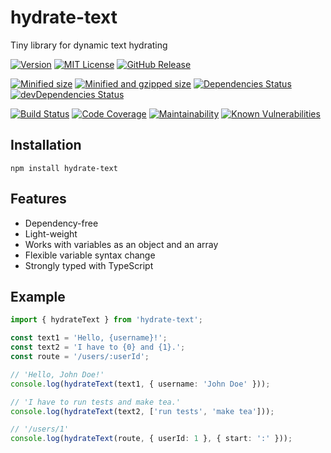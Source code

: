 # hydrate-text
Tiny library for dynamic text hydrating

[![Version][version-badge]][package]
[![MIT License][license-badge]][license]
[![GitHub Release][release-badge]][release]

[![Minified size][min-size-badge]][size]
[![Minified and gzipped size][minzip-size-badge]][size]
[![Dependencies Status][dependencies-badge]][dependencies]
[![devDependencies Status][dev-dependencies-badge]][dev-dependencies]

[![Build Status][build-badge]][build]
[![Code Coverage][coverage-badge]][coverage]
[![Maintainability][maintainability-badge]][maintainability]
[![Known Vulnerabilities][vulnerabilities-badge]][vulnerabilities]


[version-badge]: https://img.shields.io/npm/v/hydrate-text.svg
[package]: https://www.npmjs.com/package/hydrate-text

[release-badge]: https://img.shields.io/github/v/release/vasilii-kovalev/hydrate-text.svg
[release]: https://github.com/vasilii-kovalev/hydrate-text/releases

[license-badge]: https://img.shields.io/npm/l/hydrate-text.svg
[license]: https://github.com/vasilii-kovalev/hydrate-text/blob/master/LICENSE

[min-size-badge]: https://badgen.net/bundlephobia/min/hydrate-text
[minzip-size-badge]: https://badgen.net/bundlephobia/minzip/hydrate-text
[size]: https://bundlephobia.com/result?p=hydrate-text@latest

[dependencies-badge]: https://david-dm.org/vasilii-kovalev/hydrate-text.svg
[dependencies]: https://david-dm.org/vasilii-kovalev/hydrate-text
[dev-dependencies-badge]: https://david-dm.org/vasilii-kovalev/hydrate-text/dev-status.svg
[dev-dependencies]: https://david-dm.org/vasilii-kovalev/hydrate-text?type=dev

[build-badge]: https://github.com/vasilii-kovalev/hydrate-text/workflows/build-test/badge.svg?branch=master
[build]: https://github.com/vasilii-kovalev/hydrate-text/actions?query=workflow%3Abuild-test+branch%3Amaster

[maintainability-badge]: https://api.codeclimate.com/v1/badges/26bb75b93d63c800e6ae/maintainability
[maintainability]: https://codeclimate.com/github/vasilii-kovalev/hydrate-text/maintainability

[coverage-badge]: https://coveralls.io/repos/github/vasilii-kovalev/hydrate-text/badge.svg?branch=master
[coverage]: https://coveralls.io/github/vasilii-kovalev/hydrate-text?branch=master

[vulnerabilities-badge]: https://snyk.io/test/github/vasilii-kovalev/hydrate-text/badge.svg?targetFile=package.json
[vulnerabilities]: https://snyk.io/test/github/vasilii-kovalev/hydrate-text?targetFile=package.json

## Installation
```shell
npm install hydrate-text
```

## Features
* Dependency-free
* Light-weight
* Works with variables as an object and an array
* Flexible variable syntax change
* Strongly typed with TypeScript

## Example
```typescript
import { hydrateText } from 'hydrate-text';

const text1 = 'Hello, {username}!';
const text2 = 'I have to {0} and {1}.';
const route = '/users/:userId';

// 'Hello, John Doe!'
console.log(hydrateText(text1, { username: 'John Doe' }));

// 'I have to run tests and make tea.'
console.log(hydrateText(text2, ['run tests', 'make tea']));

// '/users/1'
console.log(hydrateText(route, { userId: 1 }, { start: ':' }));
```
